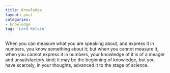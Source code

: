 ```yaml
---
title: Knowledge
layout: post
categories:
- knowledge
tag: 'Lord Kelvin'
---
```


When you can measure what you are speaking about, and express it in numbers, you know something about it; but when you cannot measure it, when you cannot express it in numbers, your knowledge of it is of a meager and unsatisfactory kind; it may be the beginning of knowledge, but you have scarcely, in your thoughts, advanced it to the stage of science.